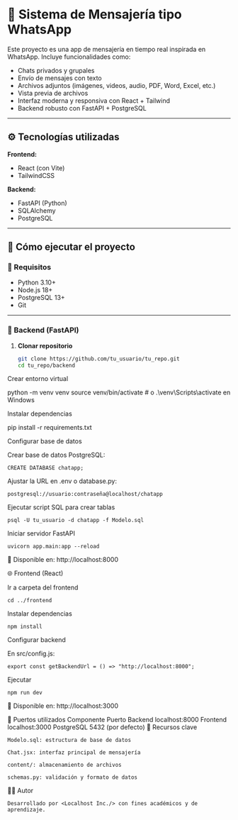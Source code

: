 # 📱 Sistema de Mensajería tipo WhatsApp

Este proyecto es una app de mensajería en tiempo real inspirada en WhatsApp. Incluye funcionalidades como:
- Chats privados y grupales
- Envío de mensajes con texto
- Archivos adjuntos (imágenes, videos, audio, PDF, Word, Excel, etc.)
- Vista previa de archivos
- Interfaz moderna y responsiva con React + Tailwind
- Backend robusto con FastAPI + PostgreSQL

---

## ⚙️ Tecnologías utilizadas

**Frontend:**
- React (con Vite)
- TailwindCSS

**Backend:**
- FastAPI (Python)
- SQLAlchemy
- PostgreSQL

---

## 🧪 Cómo ejecutar el proyecto

### 🔧 Requisitos
- Python 3.10+
- Node.js 18+
- PostgreSQL 13+
- Git

---

### 🚀 Backend (FastAPI)

1. **Clonar repositorio**
   ```bash
   git clone https://github.com/tu_usuario/tu_repo.git
   cd tu_repo/backend
Crear entorno virtual

python -m venv venv
source venv/bin/activate  # o .\venv\Scripts\activate en Windows

Instalar dependencias

pip install -r requirements.txt

Configurar base de datos

Crear base de datos PostgreSQL:

    CREATE DATABASE chatapp;

Ajustar la URL en .env o database.py:

    postgresql://usuario:contraseña@localhost/chatapp

Ejecutar script SQL para crear tablas

    psql -U tu_usuario -d chatapp -f Modelo.sql

Iniciar servidor FastAPI

    uvicorn app.main:app --reload

📍 Disponible en: http://localhost:8000

🌐 Frontend (React)

  Ir a carpeta del frontend  

    cd ../frontend

  Instalar dependencias

    npm install

  Configurar backend
  
  En src/config.js:

    export const getBackendUrl = () => "http://localhost:8000";

  Ejecutar

    npm run dev

  📍 Disponible en: http://localhost:3000

🌉 Puertos utilizados
Componente	Puerto
Backend	localhost:8000
Frontend	localhost:3000
PostgreSQL	5432 (por defecto)
📂 Recursos clave

    Modelo.sql: estructura de base de datos

    Chat.jsx: interfaz principal de mensajería

    content/: almacenamiento de archivos

    schemas.py: validación y formato de datos

🧑‍💻 Autor

    Desarrollado por <Localhost Inc./> con fines académicos y de aprendizaje.
